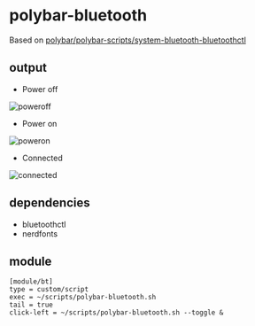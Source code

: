 # polybar-bluetooth

Based on [polybar/polybar-scripts/system-bluetooth-bluetoothctl](https://github.com/polybar/polybar-scripts/blob/master/polybar-scripts/system-bluetooth-bluetoothctl)

## output

- Power off

![poweroff](https://user-images.githubusercontent.com/25272630/184204004-7d229ab1-a450-42b4-bec4-9c85afd3cc30.png)
- Power on

![poweron](https://user-images.githubusercontent.com/25272630/184204051-12f93db8-4ee7-4956-9f3d-dc53dcd233e4.png)
- Connected

![connected](https://user-images.githubusercontent.com/25272630/184206818-2625c88f-8d1a-4fd5-b560-0c3238318d82.png)

## dependencies

- bluetoothctl
- nerdfonts

## module
```EditorConfig
[module/bt]
type = custom/script
exec = ~/scripts/polybar-bluetooth.sh
tail = true
click-left = ~/scripts/polybar-bluetooth.sh --toggle &
```
